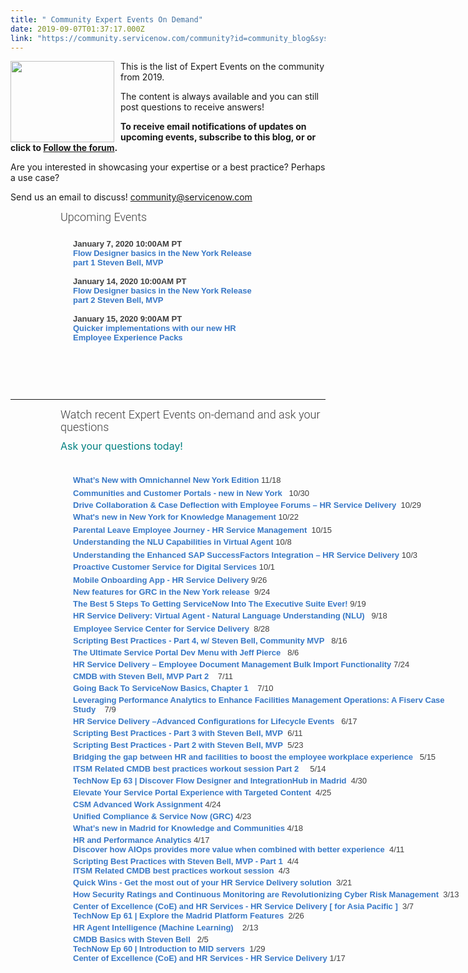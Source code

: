 ```yaml
---
title: " Community Expert Events On Demand"
date: 2019-09-07T01:37:17.000Z
link: "https://community.servicenow.com/community?id=community_blog&sys_id=b7fa9da4dbfbf38813b5fb2439961978"
---
```

<p class="ng-scope"><img style="float: left; margin-right: 10px;" src="https://community.servicenow.com/ed0959e4dbbbf38813b5fb2439961999.iix" width="166" height="130" />This is the list of Expert Events on the community from 2019.</p>
<p class="ng-scope">The content is always available and you can still post questions to receive answers!</p>
<p class="ng-scope"><strong>To receive email notifications of updates on upcoming events, subscribe to this blog, or or click to <a href="https://community.servicenow.com/community?id&#61;community_forum&amp;sys_id&#61;d6295a2ddbd897c068c1fb651f9619f1" target="_blank" rel="noopener noreferrer nofollow">Follow the forum</a>. </strong></p>
<p class="ng-scope">Are you interested in showcasing your expertise or a best practice? Perhaps a use case?</p>
<p class="ng-scope">Send us an email to discuss! <a title="mmunity&#64;servicenow.com" href="mailto:community&#64;servicenow.com" rel="nofollow">community&#64;servicenow.com</a></p>
<h3 style="box-sizing: border-box; font-family: Roboto, SourceSansPro, Helvetica, Arial, sans-serif; font-weight: 300; line-height: 1.1; color: #3d3d3d; margin: 10px 0px 10px 20px; font-size: 18px; padding: 0px 0px 0px 60px; border: 0px none; vertical-align: baseline;">Upcoming Events</h3>
<p style="box-sizing: border-box; margin: 0px 100px; color: #3d3d3d; font-size: 13px; padding: 0px; border: 0px; font-family: arial, sans-serif; vertical-align: baseline;"> </p>
<p style="box-sizing: border-box; margin: 0px 100px; color: #3d3d3d; font-size: 13px; padding: 0px; border: 0px; font-family: arial, sans-serif; vertical-align: baseline;"><strong>January 7, 2020 10:00AM PT<br /><a style="box-sizing: border-box; background-color: transparent; color: #3778c7; text-decoration-line: none; margin: 0px; padding: 0px; border: 0px none; font-weight: inherit; font-style: inherit; font-family: inherit; vertical-align: baseline;" title="Flow Designer basics in the New York Release part 1 Steven Bell, MVP" href="https://community.servicenow.com/community?id&#61;community_event&amp;sys_id&#61;7be2eee6db194cd45129a851ca9619e2" rel="nofollow">Flow Designer basics in the New York Release part 1 Steven Bell, MVP</a></strong></p>
<p style="box-sizing: border-box; margin: 0px 100px; color: #3d3d3d; font-size: 13px; padding: 0px; border: 0px; font-family: arial, sans-serif; vertical-align: baseline;"> </p>
<p style="box-sizing: border-box; margin: 0px 100px; color: #3d3d3d; font-size: 13px; padding: 0px; border: 0px; font-family: arial, sans-serif; vertical-align: baseline;"><strong>January 14, 2020 10:00AM PT<br /><a style="box-sizing: border-box; background-color: transparent; color: #3778c7; text-decoration-line: none; margin: 0px; padding: 0px; border: 0px none; font-weight: inherit; font-style: inherit; font-family: inherit; vertical-align: baseline;" title="Flow Designer basics in the New York Release part 2 Steven Bell, MVP" href="https://community.servicenow.com/community?id&#61;community_event&amp;sys_id&#61;7667ee66db1d4cd45129a851ca961958" rel="nofollow">Flow Designer basics in the New York Release part 2 Steven Bell, MVP</a></strong></p>
<p style="box-sizing: border-box; margin: 0px 100px; color: #3d3d3d; font-size: 13px; padding: 0px; border: 0px; font-family: arial, sans-serif; vertical-align: baseline;"> </p>
<p style="box-sizing: border-box; margin: 0px 100px; color: #3d3d3d; font-size: 13px; padding: 0px; border: 0px; font-family: arial, sans-serif; vertical-align: baseline;"><strong>January 15, 2020 9:00AM PT<br /><a style="box-sizing: border-box; background-color: transparent; color: #3778c7; text-decoration-line: none; margin: 0px; padding: 0px; border: 0px none; font-weight: inherit; font-style: inherit; font-family: inherit; vertical-align: baseline;" title="Quicker implementations with our new HR Employee Experience Packs" href="https://community.servicenow.com/community?id&#61;community_event&amp;sys_id&#61;cf1325971bb98810a59033f2cd4bcbb9" rel="nofollow">Quicker implementations with our new HR Employee Experience Packs</a></strong></p>
<p style="box-sizing: border-box; margin: 0px 100px; color: #3d3d3d; font-size: 13px; padding: 0px; border: 0px; font-family: arial, sans-serif; vertical-align: baseline;"> </p>
<p> </p>
<p class="ng-scope"> </p>
<hr />
<h3 style="box-sizing: border-box; font-family: Roboto, SourceSansPro, Helvetica, Arial, sans-serif; font-weight: 300; line-height: 1.1; color: #3d3d3d; margin: 10px 0px 10px 20px; font-size: 18px; padding: 0px 0px 0px 60px; border: 0px none; vertical-align: baseline;">Watch recent Expert Events on-demand and ask your questions</h3>
<p style="margin: 10px 0px 10px 20px; padding-left: 60px;"><span style="color: #008080; font-size: 12pt;">Ask your questions today!</span></p>
<div class="sessions" style="box-sizing: border-box; color: #3d3d3d; font-size: 13px; margin: 0px 0px 0px 100px; padding: 2px 1px 2px 0px; border: 0px; font-family: arial, sans-serif; vertical-align: baseline; background-image: none; background-position: 0px 0px; background-size: initial; background-repeat: repeat; background-attachment: scroll; background-origin: initial; background-clip: initial; width: 621.918px;">
<div class="sessions" style="box-sizing: border-box; color: #3d3d3d; font-size: 13px; margin: 0px 0px 0px 0px; padding-top: 2px; padding-right: 1px; padding-bottom: 2px; border: 0px none; font-family: arial, sans-serif; vertical-align: baseline; background-image: none; background-position: 0px 0px; background-size: initial; background-repeat: repeat; background-attachment: scroll; background-origin: initial; background-clip: initial; width: 621.918px;">
<div class="sessions" style="box-sizing: border-box; color: #3d3d3d; font-size: 13px; margin: 0px 0px 0px 0px; padding-top: 2px; padding-right: 1px; padding-bottom: 2px; border: 0px none; font-family: arial, sans-serif; vertical-align: baseline; background-image: none; background-position: 0px 0px; background-size: initial; background-repeat: repeat; background-attachment: scroll; background-origin: initial; background-clip: initial; width: 621.918px;">
<div class="sessions" style="box-sizing: border-box; color: #3d3d3d; font-size: 13px; margin: 0px 0px 0px 100px; padding: 2px 1px 2px 0px; border: 0px; font-family: arial, sans-serif; vertical-align: baseline; background-image: none; background-position: 0px 0px; background-size: initial; background-repeat: repeat; background-attachment: scroll; background-origin: initial; background-clip: initial; width: 621.918px;"> </div>
<div class="sessions" style="box-sizing: border-box; color: #3d3d3d; font-size: 13px; margin: 0px 0px 0px 0px; padding-top: 2px; padding-right: 1px; padding-bottom: 2px; border: 0px none; font-family: arial, sans-serif; vertical-align: baseline; background-image: none; background-position: 0px 0px; background-size: initial; background-repeat: repeat; background-attachment: scroll; background-origin: initial; background-clip: initial; width: 621.918px;"><strong><a style="box-sizing: border-box; background-color: transparent; color: #3778c7; text-decoration-line: none; margin: 0px; padding: 0px; border: 0px none; font-weight: inherit; font-style: inherit; font-family: inherit; vertical-align: baseline;" title="What’s New with Omnichannel New York Edition" href="https://community.servicenow.com/community?id&#61;community_event&amp;sys_id&#61;8bf3ac55db3400504819fb24399619fe" rel="nofollow">What’s New with Omnichannel New York Edition</a></strong> 11/18</div>
</div>
<div class="sessions" style="box-sizing: border-box; color: #3d3d3d; font-size: 13px; margin: 0px 0px 0px 0px; padding-top: 2px; padding-right: 1px; padding-bottom: 2px; border: 0px none; font-family: arial, sans-serif; vertical-align: baseline; background-image: none; background-position: 0px 0px; background-size: initial; background-repeat: repeat; background-attachment: scroll; background-origin: initial; background-clip: initial; width: 621.918px;"><strong><span class="ng-scope"><a style="box-sizing: border-box; background-color: transparent; color: #3778c7; text-decoration-line: none; margin: 0px; padding: 0px; border: 0px none; font-weight: inherit; font-style: inherit; font-family: inherit; vertical-align: baseline;" title="Communities and Customer Portals - new in New York" href="https://community.servicenow.com/community?id&#61;community_event&amp;sys_id&#61;63b8f9cadbe008500be6a345ca961935" rel="nofollow">Communities and Customer Portals - new in New York</a>   </span></strong><span class="ng-scope">10/30</span></div>
<div class="sessions" style="box-sizing: border-box; color: #3d3d3d; font-size: 13px; margin: 0px 0px 0px 0px; padding-top: 2px; padding-right: 1px; padding-bottom: 2px; border: 0px none; font-family: arial, sans-serif; vertical-align: baseline; background-image: none; background-position: 0px 0px; background-size: initial; background-repeat: repeat; background-attachment: scroll; background-origin: initial; background-clip: initial; width: 621.918px;"><strong><span class="ng-scope"><a style="box-sizing: border-box; background-color: transparent; color: #3778c7; text-decoration-line: none; margin: 0px; padding: 0px; border: 0px none; font-weight: inherit; font-style: inherit; font-family: inherit; vertical-align: baseline;" title="Drive Collaboration &amp; Case Deflection with Employee Forums – HR Service Delivery" href="https://community.servicenow.com/community?id&#61;community_event&amp;sys_id&#61;d8faadf6db77f3441cd8a345ca961992" rel="nofollow">Drive Collaboration &amp; Case Deflection with Employee Forums – HR Service Delivery</a>  </span></strong><span class="ng-scope">10/29</span></div>
<div class="sessions" style="box-sizing: border-box; color: #3d3d3d; font-size: 13px; margin: 0px 0px 0px 0px; padding-top: 2px; padding-right: 1px; padding-bottom: 2px; border: 0px none; font-family: arial, sans-serif; vertical-align: baseline; background-image: none; background-position: 0px 0px; background-size: initial; background-repeat: repeat; background-attachment: scroll; background-origin: initial; background-clip: initial; width: 621.918px;"><strong><span class="ng-scope"><a style="box-sizing: border-box; background-color: transparent; color: #3778c7; text-decoration-line: none; margin: 0px; padding: 0px; border: 0px none; font-weight: inherit; font-style: inherit; font-family: inherit; vertical-align: baseline;" title="What&#39;s new in New York for Knowledge Management" href="https://community.servicenow.com/community?id&#61;community_event&amp;sys_id&#61;b86da795dbe0ccd4d82ffb2439961950" rel="nofollow">What&#39;s new in New York for Knowledge Management</a> </span></strong><span class="ng-scope">10/22</span></div>
</div>
<div class="sessions" style="box-sizing: border-box; color: #3d3d3d; font-size: 13px; margin: 0px 0px 0px 0px; padding-top: 2px; padding-right: 1px; padding-bottom: 2px; border: 0px none; font-family: arial, sans-serif; vertical-align: baseline; background-image: none; background-position: 0px 0px; background-size: initial; background-repeat: repeat; background-attachment: scroll; background-origin: initial; background-clip: initial; width: 621.918px;"><strong><span class="ng-scope"><a style="box-sizing: border-box; background-color: transparent; color: #3778c7; text-decoration-line: none; margin: 0px; padding: 0px; border: 0px none; font-weight: inherit; font-style: inherit; font-family: inherit; vertical-align: baseline;" title="Parental Leave Employee Journey - HR Service Management" href="https://community.servicenow.com/community?id&#61;community_event&amp;sys_id&#61;98da3458dbff7b4813b5fb243996199d" rel="nofollow">Parental Leave Employee Journey - HR Service Management</a>  </span></strong><span class="ng-scope">10/15</span></div>
<div class="sessions" style="box-sizing: border-box; color: #3d3d3d; font-size: 13px; margin: 0px 0px 0px 0px; padding-top: 2px; padding-right: 1px; padding-bottom: 2px; border: 0px none; font-family: arial, sans-serif; vertical-align: baseline; background-image: none; background-position: 0px 0px; background-size: initial; background-repeat: repeat; background-attachment: scroll; background-origin: initial; background-clip: initial; width: 621.918px;"><strong><span class="ng-scope"><a style="box-sizing: border-box; background-color: transparent; color: #3778c7; text-decoration-line: none; margin: 0px; padding: 0px; border: 0px none; font-weight: inherit; font-style: inherit; font-family: inherit; vertical-align: baseline;" title="Understanding the NLU Capabilities in Virtual Agent" href="https://community.servicenow.com/community?id&#61;community_event&amp;sys_id&#61;1593dd98db1848902be0a851ca961916" rel="nofollow">Understanding the NLU Capabilities in Virtual Agent</a></span></strong> 10/8</div>
<div class="sessions" style="box-sizing: border-box; color: #3d3d3d; font-size: 13px; margin: 0px 0px 0px 0px; padding-top: 2px; padding-right: 1px; padding-bottom: 2px; border: 0px none; font-family: arial, sans-serif; vertical-align: baseline; background-image: none; background-position: 0px 0px; background-size: initial; background-repeat: repeat; background-attachment: scroll; background-origin: initial; background-clip: initial; width: 621.918px;">
<div class="sessions" style="box-sizing: border-box; color: #3d3d3d; font-size: 13px; margin: 0px 0px 0px 0px; padding-top: 2px; padding-right: 1px; padding-bottom: 2px; border: 0px none; font-family: arial, sans-serif; vertical-align: baseline; background-image: none; background-position: 0px 0px; background-size: initial; background-repeat: repeat; background-attachment: scroll; background-origin: initial; background-clip: initial; width: 621.918px;"><strong><a style="box-sizing: border-box; background-color: transparent; color: #3778c7; text-decoration-line: none; margin: 0px; padding: 0px; border: 0px none; font-weight: inherit; font-style: inherit; font-family: inherit; vertical-align: baseline;" title="Understanding the Enhanced SAP SuccessFactors Integration – HR Service Delivery" href="https://community.servicenow.com/community?id&#61;community_event&amp;sys_id&#61;fb01dbfddb77738c190dfb24399619ce" rel="nofollow">Understanding the Enhanced SAP SuccessFactors Integration – HR Service Delivery</a></strong> 10/3</div>
<div class="sessions" style="box-sizing: border-box; color: #3d3d3d; font-size: 13px; margin: 0px 0px 0px 0px; padding-top: 2px; padding-right: 1px; padding-bottom: 2px; border: 0px none; font-family: arial, sans-serif; vertical-align: baseline; background-image: none; background-position: 0px 0px; background-size: initial; background-repeat: repeat; background-attachment: scroll; background-origin: initial; background-clip: initial; width: 621.918px;"><strong><a style="box-sizing: border-box; background-color: transparent; color: #3778c7; text-decoration-line: none; margin: 0px; padding: 0px; border: 0px none; font-weight: inherit; font-style: inherit; font-family: inherit; vertical-align: baseline;" title="Proactive Customer Service for Digital Services" href="https://community.servicenow.com/community?id&#61;community_event&amp;sys_id&#61;27de0bf7db67f3882be0a851ca96195e" rel="nofollow">Proactive Customer Service for Digital Services</a></strong> 10/1</div>
</div>
<div class="sessions" style="box-sizing: border-box; color: #3d3d3d; font-size: 13px; margin: 0px 0px 0px 0px; padding-top: 2px; padding-right: 1px; padding-bottom: 2px; border: 0px none; font-family: arial, sans-serif; vertical-align: baseline; background-image: none; background-position: 0px 0px; background-size: initial; background-repeat: repeat; background-attachment: scroll; background-origin: initial; background-clip: initial; width: 621.918px;"><strong><a style="box-sizing: border-box; background-color: transparent; color: #3778c7; text-decoration-line: none; margin: 0px; padding: 0px; border: 0px none; font-weight: inherit; font-style: inherit; font-family: inherit; vertical-align: baseline;" title="Mobile Onboarding App - HR Service Delivery" href="https://community.servicenow.com/community?id&#61;community_event&amp;sys_id&#61;f22b8fa1db63bf044819fb24399619ce" rel="nofollow">Mobile Onboarding App - HR Service Delivery</a></strong> 9/26</div>
<div class="sessions" style="box-sizing: border-box; color: #3d3d3d; font-size: 13px; margin: 0px 0px 0px 0px; padding-top: 2px; padding-right: 1px; padding-bottom: 2px; border: 0px none; font-family: arial, sans-serif; vertical-align: baseline; background-image: none; background-position: 0px 0px; background-size: initial; background-repeat: repeat; background-attachment: scroll; background-origin: initial; background-clip: initial; width: 621.918px;"><strong><a style="box-sizing: border-box; background-color: transparent; color: #3778c7; text-decoration-line: none; margin: 0px; padding: 0px; border: 0px none; font-weight: inherit; font-style: inherit; font-family: inherit; vertical-align: baseline;" title="New features for GRC in the New York release" href="https://community.servicenow.com/community?id&#61;community_event&amp;sys_id&#61;dbb70279dbffbf4c190dfb243996190f" rel="nofollow">New features for GRC in the New York release  </a></strong>9/24</div>
<div class="sessions" style="box-sizing: border-box; color: #3d3d3d; font-size: 13px; margin: 0px 0px 0px 0px; padding-top: 2px; padding-right: 1px; padding-bottom: 2px; border: 0px none; font-family: arial, sans-serif; vertical-align: baseline; background-image: none; background-position: 0px 0px; background-size: initial; background-repeat: repeat; background-attachment: scroll; background-origin: initial; background-clip: initial; width: 621.918px;"><strong><a style="box-sizing: border-box; background-color: transparent; color: #3778c7; text-decoration-line: none; margin: 0px; padding: 0px; border: 0px none; font-weight: inherit; font-style: inherit; font-family: inherit; vertical-align: baseline;" title="The Best 5 Steps To Getting ServiceNow Into The Executive Suite Ever!" href="https://community.servicenow.com/community?id&#61;community_event&amp;sys_id&#61;9281458bdbdff74014d6fb24399619e7" rel="nofollow">The Best 5 Steps To Getting ServiceNow Into The Executive Suite Ever! </a></strong>9/19</div>
<div class="sessions" style="box-sizing: border-box; color: #3d3d3d; font-size: 13px; margin: 0px 0px 0px 0px; padding-top: 2px; padding-right: 1px; padding-bottom: 2px; border: 0px none; font-family: arial, sans-serif; vertical-align: baseline; background-image: none; background-position: 0px 0px; background-size: initial; background-repeat: repeat; background-attachment: scroll; background-origin: initial; background-clip: initial; width: 621.918px;"><strong><a style="box-sizing: border-box; background-color: transparent; color: #3778c7; text-decoration-line: none; margin: 0px; padding: 0px; border: 0px none; font-weight: inherit; font-style: inherit; font-family: inherit; vertical-align: baseline;" title="HR Service Delivery: Virtual Agent - Natural Language Understanding (NLU)" href="https://community.servicenow.com/community?id&#61;community_event&amp;sys_id&#61;3e41480ddbe3fbc02be0a851ca961920" rel="nofollow">HR Service Delivery: Virtual Agent - Natural Language Understanding (NLU)   </a></strong>9/18</div>
</div>
<div class="sessions" style="box-sizing: border-box; color: #3d3d3d; font-size: 13px; margin: 0px; padding: 2px 1px 2px 90px; border: 0px none; font-family: arial, sans-serif; vertical-align: baseline; background-image: none; background-position: 0px 0px; background-size: initial; background-repeat: repeat; background-attachment: scroll; background-origin: initial; background-clip: initial; width: 621.918px;"><strong><a style="box-sizing: border-box; background-color: transparent; color: #3778c7; text-decoration-line: none; margin: 0px; padding: 0px; border: 0px none; font-weight: inherit; font-style: inherit; font-family: inherit; vertical-align: baseline;" title="Scripting Best Practices - Part 4, w/ Steven Bell, Community MVP" href="https://community.servicenow.com/community?id&#61;community_question&amp;sys_id&#61;3e264200dbbeb78023f4a345ca9619c8" rel="nofollow">   </a></strong><span class="ng-scope"><strong><a style="box-sizing: border-box; background-color: transparent; color: #3778c7; text-decoration-line: none; margin: 0px; padding: 0px; border: 0px none; font-weight: inherit; font-style: inherit; font-family: inherit; vertical-align: baseline;" title="Employee Service Center for Service Delivery" href="https://community.servicenow.com/community?id&#61;community_event&amp;sys_id&#61;f56a93b2db873f00d58ea345ca961978" rel="nofollow">Employee Service Center for Service Delivery</a></strong>  8/28</span></div>
<div class="sessions" style="box-sizing: border-box; color: #3d3d3d; font-size: 13px; margin: 0px 0px 0px 100px; padding: 2px 1px 2px 0px; border: 0px; font-family: arial, sans-serif; vertical-align: baseline; background-image: none; background-position: 0px 0px; background-size: initial; background-repeat: repeat; background-attachment: scroll; background-origin: initial; background-clip: initial; width: 621.918px;"><strong><a style="box-sizing: border-box; background-color: transparent; color: #3778c7; text-decoration-line: none; margin: 0px; padding: 0px; border: 0px none; font-weight: inherit; font-style: inherit; font-family: inherit; vertical-align: baseline;" title="Scripting Best Practices - Part 4, w/ Steven Bell, Community MVP" href="https://community.servicenow.com/community?id&#61;community_question&amp;sys_id&#61;3e264200dbbeb78023f4a345ca9619c8" rel="nofollow">Scripting Best Practices - Part 4, w/ Steven Bell, Community MVP</a></strong>   8/16</div>
<div class="sessions" style="box-sizing: border-box; color: #3d3d3d; font-size: 13px; margin: 0px 0px 0px 100px; padding: 2px 1px 2px 0px; border: 0px; font-family: arial, sans-serif; vertical-align: baseline; background-image: none; background-position: 0px 0px; background-size: initial; background-repeat: repeat; background-attachment: scroll; background-origin: initial; background-clip: initial; width: 621.918px;"><strong><a style="box-sizing: border-box; background-color: transparent; color: #3778c7; text-decoration-line: none; margin: 0px; padding: 0px; border: 0px none; font-weight: inherit; font-style: inherit; font-family: inherit; vertical-align: baseline;" title="The Ultimate Service Portal Dev Menu with Jeff Pierce" href="https://community.servicenow.com/community?id&#61;community_question&amp;sys_id&#61;c41cb45fdb92b784a39a0b55ca961971" rel="nofollow">The Ultimate Service Portal Dev Menu with Jeff Pierce</a></strong>   8/6</div>
<div class="sessions" style="box-sizing: border-box; color: #3d3d3d; font-size: 13px; margin: 0px 0px 0px 100px; padding: 2px 1px 2px 0px; border: 0px; font-family: arial, sans-serif; vertical-align: baseline; background-image: none; background-position: 0px 0px; background-size: initial; background-repeat: repeat; background-attachment: scroll; background-origin: initial; background-clip: initial; width: 621.918px;"><strong><a style="box-sizing: border-box; background-color: transparent; color: #3778c7; text-decoration-line: none; margin: 0px; padding: 0px; border: 0px none; font-weight: inherit; font-style: inherit; font-family: inherit; vertical-align: baseline;" title="HR Service Delivery – Employee Document Management Bulk Import Functionality" href="https://community.servicenow.com/community?id&#61;community_question&amp;sys_id&#61;b85b7faddb52b780a39a0b55ca96193d" rel="nofollow">HR Service Delivery – Employee Document Management Bulk Import Functionality</a></strong> 7/24</div>
<div class="sessions" style="box-sizing: border-box; color: #3d3d3d; font-size: 13px; margin: 0px 0px 0px 100px; padding: 2px 1px 2px 0px; border: 0px; font-family: arial, sans-serif; vertical-align: baseline; background-image: none; background-position: 0px 0px; background-size: initial; background-repeat: repeat; background-attachment: scroll; background-origin: initial; background-clip: initial; width: 621.918px;"><strong><span class="ng-scope"><a style="box-sizing: border-box; background-color: transparent; color: #3778c7; text-decoration-line: none; margin: 0px; padding: 0px; border: 0px none; font-weight: inherit; font-style: inherit; font-family: inherit; vertical-align: baseline;" title="CMDB with Steven Bell, MVP  Part 2" href="https://community.servicenow.com/community?id&#61;community_question&amp;sys_id&#61;e02ef34ddb8e7b44a39a0b55ca9619a5" rel="nofollow">CMDB with Steven Bell, MVP Part 2</a></span></strong><span class="ng-scope">    7/11</span></div>
<div class="sessions" style="box-sizing: border-box; color: #3d3d3d; font-size: 13px; margin: 0px 0px 0px 100px; padding: 2px 1px 2px 0px; border: 0px; font-family: arial, sans-serif; vertical-align: baseline; background-image: none; background-position: 0px 0px; background-size: initial; background-repeat: repeat; background-attachment: scroll; background-origin: initial; background-clip: initial; width: 621.918px;"><strong><span class="ng-scope"><a style="box-sizing: border-box; background-color: transparent; color: #3778c7; text-decoration-line: none; margin: 0px; padding: 0px; border: 0px none; font-weight: inherit; font-style: inherit; font-family: inherit; vertical-align: baseline;" title="Going Back To ServiceNow Basics, Chapter 1" href="https://community.servicenow.com/community?id&#61;community_question&amp;sys_id&#61;62606ba5dbd63780a39a0b55ca961907" rel="nofollow">Going Back To ServiceNow Basics, Chapter 1</a></span></strong><span class="ng-scope">    7/10</span></div>
<div class="sessions" style="box-sizing: border-box; color: #3d3d3d; font-size: 13px; margin: 0px 0px 0px 100px; padding: 2px 1px 2px 0px; border: 0px; font-family: arial, sans-serif; vertical-align: baseline; background-image: none; background-position: 0px 0px; background-size: initial; background-repeat: repeat; background-attachment: scroll; background-origin: initial; background-clip: initial; width: 621.918px;"><strong><span class="ng-scope"><a style="box-sizing: border-box; background-color: transparent; color: #3778c7; text-decoration-line: none; margin: 0px; padding: 0px; border: 0px none; font-weight: inherit; font-style: inherit; font-family: inherit; vertical-align: baseline;" title="Leveraging Performance Analytics to Enhance Facilities Management Operations: A Fiserv Case Study" href="https://community.servicenow.com/community?id&#61;community_question&amp;sys_id&#61;fd6d23c9db8e3b44a39a0b55ca961949" rel="nofollow">Leveraging Performance Analytics to Enhance Facilities Management Operations: A Fiserv Case Study</a></span></strong><span class="ng-scope">    7/9</span></div>
<div class="sessions" style="box-sizing: border-box; color: #3d3d3d; font-size: 13px; margin: 0px 0px 0px 100px; padding: 2px 1px 2px 0px; border: 0px; font-family: arial, sans-serif; vertical-align: baseline; background-image: none; background-position: 0px 0px; background-size: initial; background-repeat: repeat; background-attachment: scroll; background-origin: initial; background-clip: initial; width: 621.918px;"><strong><span class="ng-scope"><a style="box-sizing: border-box; background-color: transparent; color: #3778c7; text-decoration-line: none; margin: 0px; padding: 0px; border: 0px none; font-weight: inherit; font-style: inherit; font-family: inherit; vertical-align: baseline;" title="HR Service Delivery –Advanced Configurations for Lifecycle Events" href="https://community.servicenow.com/community?id&#61;community_question&amp;sys_id&#61;63773b7adb79b344a39a0b55ca9619ac" rel="nofollow">HR Service Delivery –Advanced Configurations for Lifecycle Events</a></span></strong><span class="ng-scope">   6/17</span></div>
<div class="sessions" style="box-sizing: border-box; color: #3d3d3d; font-size: 13px; margin: 0px 0px 0px 100px; padding: 2px 1px 2px 0px; border: 0px; font-family: arial, sans-serif; vertical-align: baseline; background-image: none; background-position: 0px 0px; background-size: initial; background-repeat: repeat; background-attachment: scroll; background-origin: initial; background-clip: initial; width: 621.918px;"><strong><span class="ng-scope"><a style="box-sizing: border-box; background-color: transparent; color: #3778c7; text-decoration-line: none; margin: 0px; padding: 0px; border: 0px none; font-weight: inherit; font-style: inherit; font-family: inherit; vertical-align: baseline;" title="Scripting Best Practices - Part 2 with Steven Bell" href="https://community.servicenow.com/community?id&#61;community_question&amp;sys_id&#61;921d684cdbf1bf80e0e80b55ca961967" rel="nofollow">Scripting Best Practices - Part 3 with Steven Bell, MVP  </a></span></strong><span class="ng-scope">6/11</span></div>
<div class="sessions" style="box-sizing: border-box; color: #3d3d3d; font-size: 13px; margin: 0px 0px 0px 100px; padding: 2px 1px 2px 0px; border: 0px; font-family: arial, sans-serif; vertical-align: baseline; background-image: none; background-position: 0px 0px; background-size: initial; background-repeat: repeat; background-attachment: scroll; background-origin: initial; background-clip: initial; width: 621.918px;"><strong><span class="ng-scope"><a style="box-sizing: border-box; background-color: transparent; color: #3778c7; text-decoration-line: none; margin: 0px; padding: 0px; border: 0px none; font-weight: inherit; font-style: inherit; font-family: inherit; vertical-align: baseline;" title="Scripting Best Practices - Part 2 with Steven Bell" href="https://community.servicenow.com/community?id&#61;community_question&amp;sys_id&#61;c866f2aedb6477c0d82ffb24399619dc" rel="nofollow">Scripting Best Practices - Part 2 with Steven Bell, MVP </a></span></strong><span class="ng-scope"> 5/23</span></div>
<div class="sessions" style="box-sizing: border-box; color: #3d3d3d; font-size: 13px; margin: 0px 0px 0px 100px; padding: 2px 1px 2px 0px; border: 0px; font-family: arial, sans-serif; vertical-align: baseline; background-image: none; background-position: 0px 0px; background-size: initial; background-repeat: repeat; background-attachment: scroll; background-origin: initial; background-clip: initial; width: 621.918px;"><strong><span class="ng-scope"><a style="box-sizing: border-box; background-color: transparent; color: #3778c7; text-decoration-line: none; margin: 0px; padding: 0px; border: 0px none; font-weight: inherit; font-style: inherit; font-family: inherit; vertical-align: baseline;" title="Bridging the gap between HR and facilities to boost the employee workplace experience" href="https://community.servicenow.com/community?id&#61;community_question&amp;sys_id&#61;f1c68f34dbb8ffc4200f0b55ca9619b7" rel="nofollow">Bridging the gap between HR and facilities to boost the employee workplace experience   </a></span></strong><span class="ng-scope">5/15</span></div>
<div class="sessions" style="box-sizing: border-box; color: #3d3d3d; font-size: 13px; margin: 0px 0px 0px 100px; padding: 2px 1px 2px 0px; border: 0px; font-family: arial, sans-serif; vertical-align: baseline; background-image: none; background-position: 0px 0px; background-size: initial; background-repeat: repeat; background-attachment: scroll; background-origin: initial; background-clip: initial; width: 621.918px;"><strong><span class="ng-scope"><a style="box-sizing: border-box; background-color: transparent; color: #3778c7; text-decoration-line: none; margin: 0px; padding: 0px; border: 0px none; font-weight: inherit; font-style: inherit; font-family: inherit; vertical-align: baseline;" title="Bridging the gap between HR and facilities to boost the employee workplace experience" href="https://community.servicenow.com/community?id&#61;community_question&amp;sys_id&#61;8f5251e1db113bc8e0e80b55ca96194a" rel="nofollow">ITSM Related CMDB best practices workout session Part 2     </a></span></strong><span class="ng-scope">5/14</span></div>
<div class="sessions" style="box-sizing: border-box; color: #3d3d3d; font-size: 13px; margin: 0px 0px 0px 100px; padding: 2px 1px 2px 0px; border: 0px; font-family: arial, sans-serif; vertical-align: baseline; background-image: none; background-position: 0px 0px; background-size: initial; background-repeat: repeat; background-attachment: scroll; background-origin: initial; background-clip: initial; width: 621.918px;"><strong><span class="ng-scope"><a style="box-sizing: border-box; background-color: transparent; color: #3778c7; text-decoration-line: none; margin: 0px; padding: 0px; border: 0px none; font-weight: inherit; font-style: inherit; font-family: inherit; vertical-align: baseline;" title="TechNow Ep 63 | Discover Flow Designer and IntegrationHub in Madrid" href="https://community.servicenow.com/community?id&#61;community_Blog&amp;sys_id&#61;f846c963dbd8f7c8feb1a851ca9619c1" rel="nofollow">TechNow Ep 63 | Discover Flow Designer and IntegrationHub in Madrid  </a></span></strong><span class="ng-scope">4/30</span></div>
<div class="sessions" style="box-sizing: border-box; color: #3d3d3d; font-size: 13px; margin: 0px 0px 0px 100px; padding: 2px 1px 2px 0px; border: 0px; font-family: arial, sans-serif; vertical-align: baseline; background-image: none; background-position: 0px 0px; background-size: initial; background-repeat: repeat; background-attachment: scroll; background-origin: initial; background-clip: initial; width: 621.918px;"><strong><span class="ng-scope"><a style="box-sizing: border-box; background-color: transparent; color: #3778c7; text-decoration-line: none; margin: 0px; padding: 0px; border: 0px none; font-weight: inherit; font-style: inherit; font-family: inherit; vertical-align: baseline;" title="Elevate Your Service Portal Experience with Targeted Content" href="https://community.servicenow.com/community?id&#61;community_question&amp;sys_id&#61;c8bb469adb28f304a39a0b55ca961900" rel="nofollow">Elevate Your Service Portal Experience with Targeted Content  </a></span></strong><span class="ng-scope">4/25</span></div>
<div class="sessions" style="box-sizing: border-box; color: #3d3d3d; font-size: 13px; margin: 0px 0px 0px 100px; padding: 2px 1px 2px 0px; border: 0px; font-family: arial, sans-serif; vertical-align: baseline; background-image: none; background-position: 0px 0px; background-size: initial; background-repeat: repeat; background-attachment: scroll; background-origin: initial; background-clip: initial; width: 621.918px;"><strong><span class="ng-scope"><a style="box-sizing: border-box; background-color: transparent; color: #3778c7; text-decoration-line: none; margin: 0px; padding: 0px; border: 0px none; font-weight: inherit; font-style: inherit; font-family: inherit; vertical-align: baseline;" title="CSM Advanced Work Assignment" href="https://community.servicenow.com/community?id&#61;community_question&amp;sys_id&#61;ffc357badbac7344feb1a851ca96197f" rel="nofollow">CSM Advanced Work Assignment</a></span></strong> 4/24</div>
<div class="sessions" style="box-sizing: border-box; color: #3d3d3d; font-size: 13px; margin: 0px 0px 0px 100px; padding: 2px 1px 2px 0px; border: 0px; font-family: arial, sans-serif; vertical-align: baseline; background-image: none; background-position: 0px 0px; background-size: initial; background-repeat: repeat; background-attachment: scroll; background-origin: initial; background-clip: initial; width: 621.918px;"><strong><span class="ng-scope"><a style="box-sizing: border-box; background-color: transparent; color: #3778c7; text-decoration-line: none; margin: 0px; padding: 0px; border: 0px none; font-weight: inherit; font-style: inherit; font-family: inherit; vertical-align: baseline;" title="Unified Compliance &amp; Service Now (GRC)" href="https://community.servicenow.com/community?id&#61;community_question&amp;sys_id&#61;f119acd4db34fb44e0e80b55ca96191d" rel="nofollow">Unified Compliance &amp; Service Now (GRC)</a></span></strong> 4/23</div>
<div class="sessions" style="box-sizing: border-box; color: #3d3d3d; font-size: 13px; margin: 0px 0px 0px 100px; padding: 2px 1px 2px 0px; border: 0px; font-family: arial, sans-serif; vertical-align: baseline; background-image: none; background-position: 0px 0px; background-size: initial; background-repeat: repeat; background-attachment: scroll; background-origin: initial; background-clip: initial; width: 621.918px;"><strong><span class="ng-scope"><a style="box-sizing: border-box; background-color: transparent; color: #3778c7; text-decoration-line: none; margin: 0px; padding: 0px; border: 0px none; font-weight: inherit; font-style: inherit; font-family: inherit; vertical-align: baseline;" title="What’s new in Madrid for Knowledge and Communities" href="https://community.servicenow.com/community?id&#61;community_event&amp;sys_id&#61;a2b431d6db68b380190dfb2439961910" rel="nofollow">What’s new in Madrid for Knowledge and Communities</a></span></strong><span class="ng-scope"> 4/18</span></div>
<div class="sessions" style="box-sizing: border-box; color: #3d3d3d; font-size: 13px; margin: 0px 0px 0px 100px; padding: 2px 1px 2px 0px; border: 0px; font-family: arial, sans-serif; vertical-align: baseline; background-image: none; background-position: 0px 0px; background-size: initial; background-repeat: repeat; background-attachment: scroll; background-origin: initial; background-clip: initial; width: 621.918px;"><strong><span class="ng-scope"><a style="box-sizing: border-box; background-color: transparent; color: #3778c7; text-decoration-line: none; margin: 0px; padding: 0px; border: 0px none; font-weight: inherit; font-style: inherit; font-family: inherit; vertical-align: baseline;" title="HR and Performance Analytics" href="https://community.servicenow.com/community?id&#61;community_question&amp;sys_id&#61;62bd7ccbdbe4fbc0e0e80b55ca96190c" rel="nofollow">HR and Performance Analytics</a></span></strong> 4/17<br /><strong><a style="box-sizing: border-box; background-color: transparent; color: #3778c7; text-decoration-line: none; margin: 0px; padding: 0px; border: 0px none; font-weight: inherit; font-style: inherit; font-family: inherit; vertical-align: baseline;" title="Discover how AIOps provides more value when combined with better experience" href="https://community.servicenow.com/community?id&#61;community_question&amp;sys_id&#61;62c69f18dbacb780a39a0b55ca961991" rel="nofollow">Discover how AIOps provides more value when combined with better experience</a></strong>  4/11</div>
<div class="sessions" style="box-sizing: border-box; color: #3d3d3d; font-size: 13px; margin: 0px 0px 0px 100px; padding: 2px 1px 2px 0px; border: 0px; font-family: arial, sans-serif; vertical-align: baseline; background-image: none; background-position: 0px 0px; background-size: initial; background-repeat: repeat; background-attachment: scroll; background-origin: initial; background-clip: initial; width: 621.918px;"><strong><a style="box-sizing: border-box; background-color: transparent; color: #3778c7; text-decoration-line: none; margin: 0px; padding: 0px; border: 0px none; font-weight: inherit; font-style: inherit; font-family: inherit; vertical-align: baseline;" title="Scripting Best Practices" href="https://community.servicenow.com/community?id&#61;community_question&amp;sys_id&#61;9f65df7ddb587b845129a851ca9619ad" rel="nofollow">Scripting Best Practices with Steven Bell, MVP - Part 1</a></strong>  4/4<br /><a style="box-sizing: border-box; background-color: transparent; color: #3778c7; text-decoration-line: none; margin: 0px; padding: 0px; border: 0px none; font-weight: inherit; font-style: inherit; font-family: inherit; vertical-align: baseline;" title="ITSM Related CMDB best practices workout session" href="https://community.servicenow.com/community?id&#61;community_question&amp;sys_id&#61;93937f6fdbd8fbcca39a0b55ca9619d0" rel="nofollow"><strong>ITSM Related CMDB best practices workout session</strong> </a> 4/3</div>
<div class="sessions" style="box-sizing: border-box; color: #3d3d3d; font-size: 13px; margin: 0px 0px 0px 100px; padding: 2px 1px 2px 0px; border: 0px; font-family: arial, sans-serif; vertical-align: baseline; background-image: none; background-position: 0px 0px; background-size: initial; background-repeat: repeat; background-attachment: scroll; background-origin: initial; background-clip: initial; width: 621.918px;"><strong><a style="box-sizing: border-box; background-color: transparent; color: #3778c7; text-decoration-line: none; margin: 0px; padding: 0px; border: 0px none; font-weight: inherit; font-style: inherit; font-family: inherit; vertical-align: baseline;" title="Quick Wins - Get the most out of your HR Service Delivery solution (Ask the Expert)" href="https://community.servicenow.com/community?id&#61;community_question&amp;sys_id&#61;a04ef8a8dbbfef40a39a0b55ca961977" rel="nofollow">Quick Wins - Get the most out of your HR Service Delivery solution  </a></strong>3/21</div>
<div class="sessions" style="box-sizing: border-box; color: #3d3d3d; font-size: 13px; margin: 0px 0px 0px 100px; padding: 2px 1px 2px 0px; border: 0px; font-family: arial, sans-serif; vertical-align: baseline; background-image: none; background-position: 0px 0px; background-size: initial; background-repeat: repeat; background-attachment: scroll; background-origin: initial; background-clip: initial; width: 621.918px;"><strong><a style="box-sizing: border-box; background-color: transparent; color: #3778c7; text-decoration-line: none; margin: 0px; padding: 0px; border: 0px none; font-weight: inherit; font-style: inherit; font-family: inherit; vertical-align: baseline;" title="Revolutionizing Cyber Risk Management" href="https://community.servicenow.com/community?id&#61;community_question&amp;sys_id&#61;8a217542db966f409540e15b8a9619bf" rel="nofollow">How Security Ratings and Continuous Monitoring are Revolutionizing Cyber Risk Management  </a></strong>3/13</div>
<div class="sessions" style="box-sizing: border-box; color: #3d3d3d; font-size: 13px; margin: 0px 0px 0px 100px; padding: 2px 1px 2px 0px; border: 0px; font-family: arial, sans-serif; vertical-align: baseline; background-image: none; background-position: 0px 0px; background-size: initial; background-repeat: repeat; background-attachment: scroll; background-origin: initial; background-clip: initial; width: 621.918px;"><strong><a style="box-sizing: border-box; background-color: transparent; color: #3778c7; text-decoration-line: none; margin: 0px; padding: 0px; border: 0px none; font-weight: inherit; font-style: inherit; font-family: inherit; vertical-align: baseline;" title="(Asia Pac) HR Service Delivery – Center of Excellence (CoE) and HR Services" href="https://community.servicenow.com/community?id&#61;community_question&amp;sys_id&#61;4a46cd60db772380a39a0b55ca9619c0" rel="nofollow">Center of Excellence (CoE) and HR Services - HR Service Delivery [ for Asia Pacific ]  </a></strong>3/7<strong><br /><a style="box-sizing: border-box; background-color: transparent; color: #3778c7; text-decoration-line: none; margin: 0px; padding: 0px; border: 0px none; font-weight: inherit; font-style: inherit; font-family: inherit; vertical-align: baseline;" title="TechNow Ep 61 | Explore the Madrid Platform Features" href="https://community.servicenow.com/community?id&#61;community_Blog&amp;sys_id&#61;e5fb2ac6db8baf409a64e15b8a961973" rel="nofollow">TechNow Ep 61 | Explore the Madrid Platform Features</a>  </strong>2/26</div>
<div class="sessions" style="box-sizing: border-box; color: #3d3d3d; font-size: 13px; margin: 0px 0px 0px 100px; padding: 2px 1px 2px 0px; border: 0px; font-family: arial, sans-serif; vertical-align: baseline; background-image: none; background-position: 0px 0px; background-size: initial; background-repeat: repeat; background-attachment: scroll; background-origin: initial; background-clip: initial; width: 621.918px;"><strong><a style="box-sizing: border-box; background-color: transparent; color: #3778c7; text-decoration-line: none; margin: 0px; padding: 0px; border: 0px none; font-weight: inherit; font-style: inherit; font-family: inherit; vertical-align: baseline;" title="HR Agent Intelligence (Machine Learning)" href="https://community.servicenow.com/community?id&#61;community_question&amp;sys_id&#61;19e804d6dbcf23809a64e15b8a961990" rel="nofollow">HR Agent Intelligence (Machine Learning)</a>    </strong>2/13</div>
<div class="sessions" style="box-sizing: border-box; color: #3d3d3d; font-size: 13px; margin: 0px 0px 0px 100px; padding: 2px 1px 2px 0px; border: 0px; font-family: arial, sans-serif; vertical-align: baseline; background-image: none; background-position: 0px 0px; background-size: initial; background-repeat: repeat; background-attachment: scroll; background-origin: initial; background-clip: initial; width: 621.918px;"><strong><a style="box-sizing: border-box; background-color: transparent; color: #3778c7; text-decoration-line: none; margin: 0px; padding: 0px; border: 0px none; font-weight: inherit; font-style: inherit; font-family: inherit; vertical-align: baseline;" title="CMDB Basics with Steven Bell " href="https://community.servicenow.com/community?id&#61;community_question&amp;sys_id&#61;c2ec8b5edb6d2300afc902d5ca96194e" rel="nofollow">CMDB Basics with Steven Bell </a>  </strong>2/5 <br />
<p style="box-sizing: border-box; margin: 0px; padding: 0px; border: 0px; font-weight: inherit; font-style: inherit; font-family: inherit; vertical-align: baseline;"><strong><a style="box-sizing: border-box; background-color: transparent; color: #3778c7; text-decoration-line: none; margin: 0px; padding: 0px; border: 0px none; font-weight: inherit; font-style: inherit; font-family: inherit; vertical-align: baseline;" title="TechNow Ep 59 | Work smarter with machine learning-driven automation" href="https://community.servicenow.com/community?id&#61;community_Blog&amp;sys_id&#61;67a18ccadb1ee740fb115583ca961980" rel="nofollow">TechNow Ep 60 | Introduction to MID servers </a></strong> 1/29</p>
<p style="box-sizing: border-box; margin: 0px; padding: 0px; border: 0px; font-weight: inherit; font-style: inherit; font-family: inherit; vertical-align: baseline;"><strong><a style="box-sizing: border-box; background-color: transparent; color: #3778c7; text-decoration-line: none; margin: 0px; padding: 0px; border: 0px none; font-weight: inherit; font-style: inherit; font-family: inherit; vertical-align: baseline;" title="Center of Excellence (CoE) and HR Services - HR Service Delivery" href="https://community.servicenow.com/community?id&#61;community_question&amp;sys_id&#61;f3ca9475dbb2af40fa192183ca96191e" rel="nofollow">Center of Excellence (CoE) and HR Services - HR Service Delivery</a> </strong>1/17</p>
</div>
<p> </p>